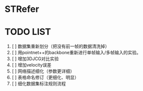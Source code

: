 # STRefer

# TODO LIST

1. [ ] 数据集重新划分（把没有前一帧的数据清洗掉）
2. [ ] 用pointnet++的backbone重新进行单帧输入/多帧输入的实验。
3. [ ] 增加3DJCG对比实验
4. [ ] 增加velocity误差
5. [ ] 网络描述细化（参数更详细）
6. [ ] 表格命名修订（更细化、明显）
7. [ ] 细化数据集标注规则流程
